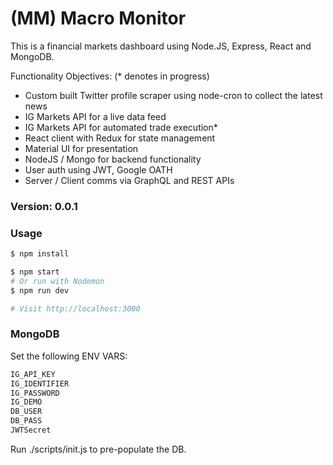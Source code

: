 # (MM) Macro Monitor

This is a financial markets dashboard using Node.JS, Express, React and MongoDB.

Functionality Objectives: (\* denotes in progress)

- Custom built Twitter profile scraper using node-cron to collect the latest news
- IG Markets API for a live data feed
- IG Markets API for automated trade execution\*
- React client with Redux for state management
- Material UI for presentation
- NodeJS / Mongo for backend functionality
- User auth using JWT, Google OATH
- Server / Client comms via GraphQL and REST APIs

### Version: 0.0.1

### Usage

```sh
$ npm install
```

```sh
$ npm start
# Or run with Nodemon
$ npm run dev

# Visit http://localhost:3000
```

### MongoDB

Set the following ENV VARS:

```sh
IG_API_KEY
IG_IDENTIFIER
IG_PASSWORD
IG_DEMO
DB_USER
DB_PASS
JWTSecret
```

Run ./scripts/init.js to pre-populate the DB.
